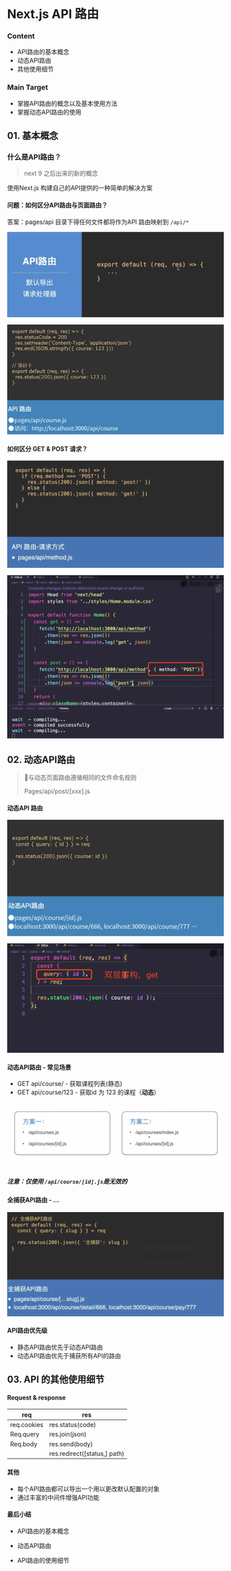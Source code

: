 # Next.js API 路由



### Content

+ API路由的基本概念
+ 动态API路由
+ 其他使用细节



### Main Target

+ 掌握API路由的概念以及基本使用方法
+ 掌握动态API路由的使用



## 01. 基本概念

### 什么是API路由？

> next 9 之后出来的新的概念

使用Next.js 构建自己的API提供的一种简单的解决方案



#### 问题：如何区分API路由与页面路由？

答案：pages/api 目录下得任何文件都将作为API 路由映射到 `/api/*`

![image-20201031161643873](./images/image-20201031161643873.png)

![image-20201031161657409](./images/image-20201031161657409.png)



#### 如何区分 GET & POST 请求？

![image-20201031162239178](./images/image-20201031162239178.png)



![image-20201031162608864](./images/image-20201031162608864.png)



## 02. 动态API路由

 

> 与动态页面路由遵循相同的文件命名规则
>
> Pages/api/post/[xxx].js

#### 动态API 路由

![image-20201031163306368](./images/image-20201031163306368.png)

 ![image-20201031163239928](./images/image-20201031163239928.png)

#### 动态API路由 - 常见场景

+ GET api/course/  - 获取课程列表(静态)
+ GET api/course/123 - 获取id 为 123 的课程（**动态**）



![image-20201031163552640](./images/image-20201031163552640.png)

##### 注意：仅使用  `/api/course/[id].js`是无效的



#### 全捕获API路由 - ...

![image-20201031163747630](./images/image-20201031163747630.png)



#### API路由优先级

+ 静态API路由优先于动态API路由
+ 动态API路由优先于捕获所有API的路由



## 03. API 的其他使用细节

#### Request & response

| req         | res                          |
| ----------- | ---------------------------- |
| req.cookies | res.status(code)             |
| Req.query   | res.join(json)               |
| Req.body    | res.send(body)               |
|             | res.redirect([status,] path) |

#### 其他

+ 每个API路由都可以导出一个用以更改默认配置的对象
+ 通过丰富的中间件增强API功能



#### 最后小结

+ API路由的基本概念

+ 动态API路由

+ API路由的使用细节

  